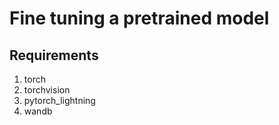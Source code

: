 # Fine tuning a pretrained model

## Requirements
1. torch
2. torchvision
3. pytorch_lightning
4. wandb

